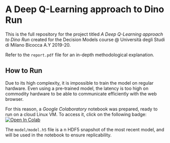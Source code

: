 # A Deep Q-Learning approach to Dino Run

This is the full repository for the project titled *A Deep Q-Learning approach to Dino Run* created for the Decision Models course @ Università degli Studi di Milano Bicocca A.Y 2019-20.

Refer to the `report.pdf` file for an in-depth methodological explanation.

## How to Run
Due to its high complexity, it is impossible to train the model on regular hardware. Even using a pre-trained model, the latency is too high on commodity hardware to be able to communicate efficiently with the web browser.

For this reason, a *Google Colaboratory* notebook was prepared, ready to run on a cloud Linux VM. To access it, click on the following badge: <a href="https://colab.research.google.com/drive/17fsfDmrts2h-uQ4wrbZ7ntR-oGAZ1uX4">
  <img src="https://colab.research.google.com/assets/colab-badge.svg" alt="Open In Colab"/>
</a>

The `model/model.h5` file is a n HDF5 snapshot of the most recent model, and will be used in the notebook to ensure replicability.

